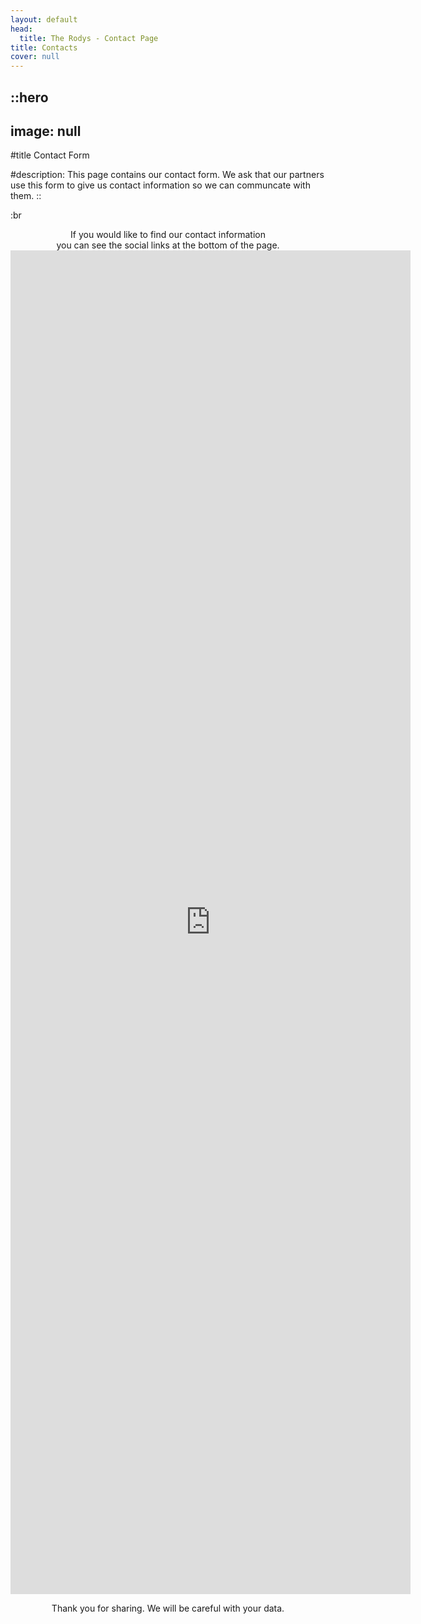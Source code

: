 ```yaml
---
layout: default
head:
  title: The Rodys - Contact Page
title: Contacts
cover: null
---
```


::hero
---
image: null
---
#title
Contact Form

#description:
This page contains our contact form. We ask that our partners use this form to give us contact information so we can communcate with them.
::

:br


<center>
If you would like to find our contact information <br> you can see the social links at the bottom of the page.

<iframe src="https://docs.google.com/forms/d/e/1FAIpQLScv60yN_VOhufUAsVGwH41igs3CRa9X1atrsDmYC8FRTVXAhw/viewform?embedded=true" width="640" height="2150" frameborder="0" marginheight="0" marginwidth="0" scrolling="no">Loading…</iframe>



Thank you for sharing.
We will be careful with your data.
</center>
